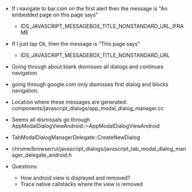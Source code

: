 - If i navigate to bar.com on the first alert then the message is "An embedded page on this page says"
  - IDS_JAVASCRIPT_MESSAGEBOX_TITLE_NONSTANDARD_URL_IFRAME
- If I just tap Ok, then the message is "This page says"
  - IDS_JAVASCRIPT_MESSAGEBOX_TITLE_NONSTANDARD_URL

- Going through about:blank dismisses all dialogs and continues navigation
- going through google.com only dismisses first dialog and blocks navigation.
- Location where these messages are generated: components/javascript_dialogs/app_modal_dialog_manager.cc
- Seems all dismissals go through AppModalDialogViewAndroid::~AppModalDialogViewAndroid
- TabModalDialogManagerDelegate::CreateNewDialog
- chrome/browser/ui/javascript_dialogs/javascript_tab_modal_dialog_manager_delegate_android.h





- Questions:
  - How android view is displayed and removed?
  - Trace native callstacks where the view is removed